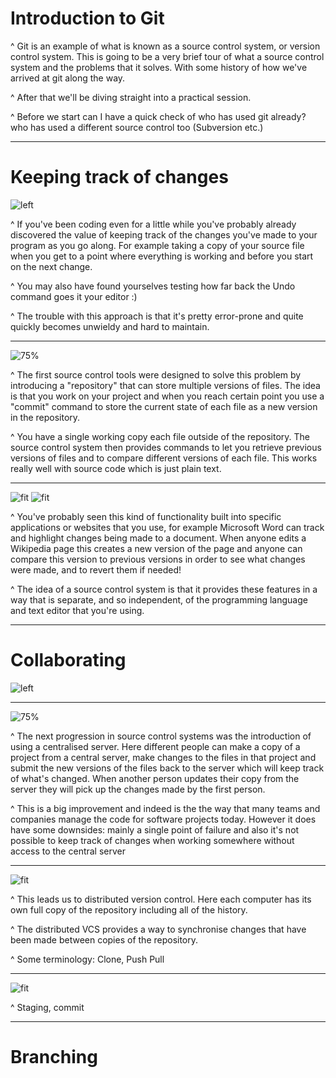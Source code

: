 # Introduction to Git

^ Git is an example of what is known as a source control system, or version control system. This is going to be a very brief tour of what a source control system and the problems that it solves. With some history of how we've arrived at git along the way.

^ After that we'll be diving straight into a practical session.

^ Before we start can I have a quick check of who has used git already? who has used a different source control too (Subversion etc.)

---

# Keeping track of changes
 
![left](images/file-copies.png)

^ If you've been coding even for a little while you've probably already discovered the value of keeping track of the changes you've made to your program as you go along. For example taking a copy of your source file when you get to a point where everything is working and before you start on the next change.

^ You may also have found yourselves testing how far back the Undo command goes it your editor :)

^ The trouble with this approach is that it's pretty error-prone and quite quickly becomes unwieldy and hard to maintain.

---

![75%](images/local.png)

^ The first source control tools were designed to solve this problem by introducing a "repository" that can store multiple versions of files. The idea is that you work on your project and when you reach certain point you use a "commit" command to store the current state of each file as a new version in the repository. 

^ You have a single working copy each file outside of the repository. The source control system then provides commands to let you retrieve previous versions of files and to compare different versions of each file. This works really well with source code which is just plain text.

---

![fit](images/track-changes.png)
![fit](images/wikipedia.png)

^ You've probably seen this kind of functionality built into specific applications or websites that you use, for example Microsoft Word can track and highlight changes being made to a document. When anyone edits a Wikipedia page this creates a new version of the page and anyone can compare this version to previous versions in order to see what changes were made, and to revert them if needed!

^ The idea of a source control system is that it provides these features in a way that is separate, and so independent, of the programming language and text editor that you're using.

---

# Collaborating

![left](images/collaborating.png)

---

![75%](images/centralized_workflow.png)

^ The next progression in source control systems was the introduction of using a centralised server. Here different people can make a copy of a project from a central server, make changes to the files in that project and submit the new versions of the files back to the server which will keep track of what's changed. When another person updates their copy from the server they will pick up the changes made by the first person.

^ This is a big improvement  and indeed is the the way that many teams and companies manage the code for software projects today. However it does have some downsides: mainly a single point of failure and also it's not possible to keep track of changes when working somewhere without access to the central server

---

![fit](images/distributed.png)

^ This leads us to distributed version control. Here each computer has its own full copy of the repository including all of the history.

^ The distributed VCS provides a way to synchronise changes that have been made between copies of the repository.

^ Some terminology: Clone, Push Pull

---

![fit](images/lifecycle.png)

^ Staging, commit

---

# Branching